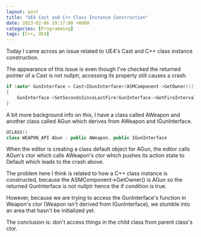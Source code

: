 ```yaml
---
layout: post
title: "UE4 Cast and C++ Class Instance Construction"
date: 2023-02-06 19:17:00 +0000
categories: [Programming]
tags: [C++, UE4]
---
```


Today I came across an issue related to UE4's Cast and C++ class instance construction.

The appearance of this issue is even though I've checked the returned pointer of a Cast is not nullptr, accessing its property still causes a crash.

```cpp
if (auto* GunInterface = Cast<IGunInterface>(ASMComponent->GetOwner()))
{
	GunInterface->SetSecondsSinceLastFire(GunInterface->GetFireIntervalInSeconds());    // Crashes
}
```
A bit more background info on this, I have a class called AWeapon and another class called AGun which derives from AWeapon and IGunInterface.

```cpp
UCLASS()
class WEAPON_API AGun : public AWeapon, public IGunInterface
```

When the editor is creating a class default object for AGun, the editor calls AGun's ctor which calls AWeapon's ctor which pushes its action state to Default which leads to the crash above.

The problem here I think is related to how a C++ class instance is constructed, because the ASMComponent->GetOwner() is AGun so the returned GunInterface is not nullptr hence the if condition is true.

However, because we are trying to access the GunInterface's function in Weapon's ctor (Weapon isn't derived from IGunInterface), we stumble into an area that hasn't be initialized yet.

The conclusion is: don't access things in the child class from parent class's ctor.